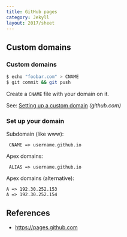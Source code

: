 ```yaml
---
title: GitHub pages
category: Jekyll
layout: 2017/sheet
---
```


## Custom domains

### Custom domains

```sh
$ echo "foobar.com" > CNAME
$ git commit && git push
```

Create a `CNAME` file with your domain on it.

See: [Setting up a custom domain](https://help.github.com/articles/quick-start-setting-up-a-custom-domain/) _(github.com)_

### Set up your domain

Subdomain (like www):
<!-- {.-setup} -->

     CNAME => username.github.io

Apex domains:
<!-- {.-setup} -->

     ALIAS => username.github.io

Apex domains (alternative):
<!-- {.-setup} -->

    A => 192.30.252.153
    A => 192.30.252.154

## References
<!-- {.-one-column} -->

- <https://pages.github.com>
